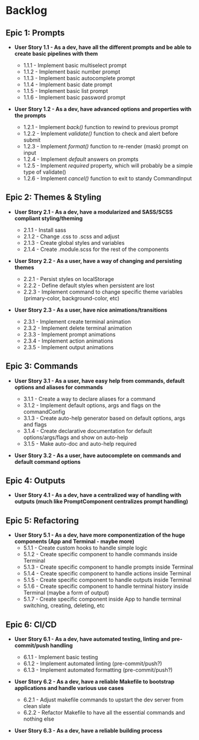 # Backlog

## Epic 1: Prompts

- **User Story 1.1 - As a dev, have all the different prompts and be able to create basic pipelines with them**
    - 1.1.1 - Implement basic multiselect prompt
    - 1.1.2 - Implement basic number prompt
    - 1.1.3 - Implement basic autocomplete prompt
    - 1.1.4 - Implement basic date prompt
    - 1.1.5 - Implement basic list prompt
    - 1.1.6 - Implement basic password prompt

- **User Story 1.2 - As a dev, have advanced options and properties with the prompts**
    - 1.2.1 - Implement *back()* function to rewind to previous prompt
    - 1.2.2 - Implement *validate()* function to check and alert before submit
    - 1.2.3 - Implement *format()* function to re-render (mask) prompt on input
    - 1.2.4 - Implement *default* answers on prompts
    - 1.2.5 - Implement *required* property, which will probably be a simple type of validate()
    - 1.2.6 - Implement *cancel()* function to exit to standy CommandInput
    
## Epic 2: Themes & Styling

- **User Story 2.1 - As a dev, have a modularized and SASS/SCSS compliant styling/theming**
    - 2.1.1 - Install sass
    - 2.1.2 - Change .css to .scss and adjust
    - 2.1.3 - Create global styles and variables
    - 2.1.4 - Create .module.scss for the rest of the components

- **User Story 2.2 - As a user, have a way of changing and persisting themes**
    - 2.2.1 - Persist styles on localStorage
    - 2.2.2 - Define default styles when persistent are lost
    - 2.2.3 - Implement command to change specific theme variables (primary-color, background-color, etc)

- **User Story 2.3 - As a user, have nice animations/transitions**
    - 2.3.1 - Implement create terminal animation
    - 2.3.2 - Implement delete terminal animation
    - 2.3.3 - Implement prompt animations
    - 2.3.4 - Implement action animations
    - 2.3.5 - Implement output animations

## Epic 3: Commands

- **User Story 3.1 - As a user, have easy help from commands, default options and aliases for commands**
    - 3.1.1 - Create a way to declare aliases for a command
    - 3.1.2 - Implement default options, args and flags on the commandConfig
    - 3.1.3 - Create auto-help generator based on default options, args and flags
    - 3.1.4 - Create declarative documentation for default options/args/flags and show on auto-help
    - 3.1.5 - Make auto-doc and auto-help required

- **User Story 3.2 - As a user, have autocomplete on commands and default command options**

## Epic 4: Outputs

- **User Story 4.1 - As a dev, have a centralized way of handling with outputs (much like PromptComponent centralizes prompt handling)**

## Epic 5: Refactoring

- **User Story 5.1 - As a dev, have more componentization of the huge components (App and Terminal - maybe more)**
    - 5.1.1 - Create custom hooks to handle simple logic
    - 5.1.2 - Create specific component to handle commands inside Terminal
    - 5.1.3 - Create specific component to handle prompts inside Terminal
    - 5.1.4 - Create specific component to handle actions inside Terminal
    - 5.1.5 - Create specific component to handle outputs inside Terminal
    - 5.1.6 - Create specific component to handle terminal history inside Terminal (maybe a form of output)
    - 5.1.7 - Create specific component inside App to handle terminal switching, creating, deleting, etc

## Epic 6: CI/CD

- **User Story 6.1 - As a dev, have automated testing, linting and pre-commit/push handling**
    - 6.1.1 - Implement basic testing
    - 6.1.2 - Implement automated linting (pre-commit/push?)
    - 6.1.3 - Implement automated formatting (pre-commit/push?)
    
- **User Story 6.2 - As a dev, have a reliable Makefile to bootstrap applications and handle various use cases**
    - 6.2.1 - Adjust makefile commands to upstart the dev server from clean slate
    - 6.2.2 - Refactor Makefile to have all the essential commands and nothing else

- **User Story 6.3 - As a dev, have a reliable building process**